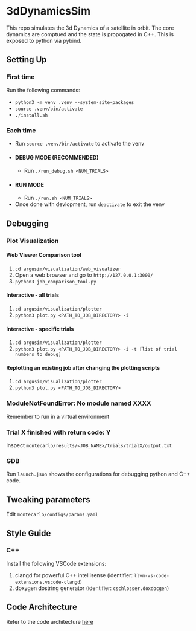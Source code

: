 # 3dDynamicsSim

This repo simulates the 3d Dynamics of a satellite in orbit. The core dynamics are comptued and the state is propogated in C++. This is exposed to python via pybind. 

## Setting Up
### First time
Run the following commands:
- `python3 -m venv .venv --system-site-packages`
- `source .venv/bin/activate`
- `./install.sh`

### Each time
- Run `source .venv/bin/activate` to activate the venv
- #### DEBUG MODE (RECOMMENDED)
  - Run `./run_debug.sh <NUM_TRIALS>`
- #### RUN MODE
  - Run `./run.sh <NUM_TRIALS>`
- Once done with devlopment, run `deactivate` to exit the venv

## Debugging

### Plot Visualization

#### Web Viewer Comparison tool 
1. `cd argusim/visualization/web_visualizer`
2. Open a web browser and go to `http://127.0.0.1:3000/`
3. `python3 job_comparison_tool.py`

#### Interactive - all trials
1. `cd argusim/visualization/plotter`
2. `python3 plot.py <PATH_TO_JOB_DIRECTORY> -i`

#### Interactive - specific trials
1. `cd argusim/visualization/plotter`
2. `python3 plot.py <PATH_TO_JOB_DIRECTORY> -i -t [list of trial numbers to debug]`

#### Replotting an existing job after changing the plotting scripts
1. `cd argusim/visualization/plotter`
2. `python3 plot.py <PATH_TO_JOB_DIRECTORY>`

### ModuleNotFoundError: No module named XXXX
Remember to run in a virtual environment

### Trial X finished with return code: Y
Inspect `montecarlo/results/<JOB_NAME>/trials/trialX/output.txt` 

### GDB
Run `launch.json` shows the configurations for debugging python and C++ code.


## Tweaking parameters
Edit `montecarlo/configs/params.yaml`

## Style Guide
### C++
Install the following VSCode extensions:
1. clangd for powerful C++ intellisense (identifier: `llvm-vs-code-extensions.vscode-clangd`)
2. doxygen dostring generator (identifier: `cschlosser.doxdocgen`)

## Code Architecture
Refer to the code architecture <a href="https://www.notion.so/Physics-Model-Simulation-Architecture-10648018d82a80d4a90ce8fb38b47777">here</a>
